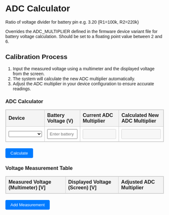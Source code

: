 <!DOCTYPE html>
<html lang="en">
<head>
  <meta charset="UTF-8">
  <meta name="viewport" content="width=device-width, initial-scale=1.0">
  <title>ADC Calculator</title>
  <style>
    body {
      font-family: Arial, sans-serif;
      margin: 20px;
    }
    table {
      width: 100%;
      border-collapse: collapse;
      margin-bottom: 20px;
    }
    table, th, td {
      border: 1px solid #ccc;
    }
    th, td {
      padding: 8px;
      text-align: left;
    }
    th {
      background-color: #f4f4f4;
    }
    input[type="text"] {
      width: 100%;
      padding: 6px;
      box-sizing: border-box;
    }
    button {
      padding: 8px 16px;
      background-color: #007BFF;
      color: white;
      border: none;
      border-radius: 4px;
      cursor: pointer;
    }
    button:hover {
      background-color: #0056b3;
    }
  </style>
</head>
<body>

<h1>ADC Calculator</h1>

<p>Ratio of voltage divider for battery pin e.g. 3.20 (R1=100k, R2=220k)</p>

<p>
  Overrides the ADC_MULTIPLIER defined in the firmware device variant file for battery voltage calculation.
  Should be set to a floating point value between 2 and 6.
</p>

<h2>Calibration Process</h2>
<ol>
  <li>Input the measured voltage using a multimeter and the displayed voltage from the screen.</li>
  <li>The system will calculate the new ADC multiplier automatically.</li>
  <li>Adjust the ADC multiplier in your device configuration to ensure accurate readings.</li>
</ol>

<h3>ADC Calculator</h3>
<div>
  <table>
    <thead>
      <tr>
        <th>Device</th>
        <th>Battery Voltage (V)</th>
        <th>Current ADC Multiplier</th>
        <th>Calculated New ADC Multiplier</th>
      </tr>
    </thead>
    <tbody>
      <tr>
        <td>
          <select id="deviceSelect" onchange="updateAdcMultiplier()">
            <option value="" data-multiplier="Choose"></option>          
            <option value="chatter2" data-multiplier="5.0">chatter2</option>
            <option value="diy" data-multiplier="1.85">diy</option>
            <option value="esp32-s3-pico" data-multiplier="3.1">esp32-s3-pico</option>
            <option value="heltec_v1" data-multiplier="3.2">heltec_v1</option>
            <option value="heltec_v2" data-multiplier="3.2">heltec_v2</option>
            <option value="heltec_v3" data-multiplier="5.1205">heltec_v3</option>
            <option value="rak4631" data-multiplier="1.73">rak4631</option>
          </select>
        </td>
        <td><input type="text" id="batteryVoltage" placeholder="Enter battery voltage"></td>
        <td><input type="text" id="operativeAdcMultiplier" disabled></td>
        <td><input type="text" id="newOperativeAdcMultiplier" disabled></td>
      </tr>
    </tbody>
  </table>
  <button onclick="calculateNewMultiplier()">Calculate</button>
</div>

<h3>Voltage Measurement Table</h3>
<table>
  <thead>
    <tr>
      <th>Measured Voltage (Multimeter) [V]</th>
      <th>Displayed Voltage (Screen) [V]</th>
      <th>Adjusted ADC Multiplier</th>
    </tr>
  </thead>
  <tbody id="voltageTable">
    <!-- Rows will be dynamically added here -->
  </tbody>
</table>
<button onclick="addNewMeasurement()">Add Measurement</button>

<script>
  function updateAdcMultiplier() {
    var select = document.getElementById('deviceSelect');
    var multiplier = select.options[select.selectedIndex].getAttribute('data-multiplier');
    document.getElementById('operativeAdcMultiplier').value = multiplier;
  }

  function calculateNewMultiplier() {
    var batteryVoltage = parseFloat(document.getElementById('batteryVoltage').value);
    var currentAdcMultiplier = parseFloat(document.getElementById('operativeAdcMultiplier').value);

    if (isNaN(batteryVoltage) || batteryVoltage <= 0 || isNaN(currentAdcMultiplier)) {
      alert("Please enter valid numbers.");
      return;
    }

    var targetVoltage = 4.19;
    var newAdcMultiplier = currentAdcMultiplier * (targetVoltage / batteryVoltage);

    document.getElementById('newOperativeAdcMultiplier').value = newAdcMultiplier.toFixed(3);
  }

  function addNewMeasurement() {
    var table = document.getElementById('voltageTable');
    var row = table.insertRow();

    var measuredCell = row.insertCell(0);
    var displayedCell = row.insertCell(1);
    var adjustedCell = row.insertCell(2);

    measuredCell.innerHTML = '<input type="text" class="measuredVoltage" placeholder="Enter measured voltage">';
    displayedCell.innerHTML = '<input type="text" class="displayedVoltage" placeholder="Enter displayed voltage">';
    adjustedCell.innerHTML = '<input type="text" class="adjustedMultiplier" placeholder="Calculated multiplier" disabled>';

    measuredCell.querySelector('input').addEventListener('input', calculateRowMultiplier);
    displayedCell.querySelector('input').addEventListener('input', calculateRowMultiplier);
  }

  function calculateRowMultiplier(event) {
    var row = event.target.closest('tr');
    var measuredVoltage = parseFloat(row.querySelector('.measuredVoltage').value);
    var displayedVoltage = parseFloat(row.querySelector('.displayedVoltage').value);

    if (isNaN(measuredVoltage) || measuredVoltage <= 0 || isNaN(displayedVoltage)) {
      return;
    }

    var currentMultiplier = measuredVoltage / displayedVoltage;
    row.querySelector('.adjustedMultiplier').value = currentMultiplier.toFixed(3);
  }
</script>

</body>
</html>

